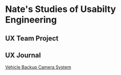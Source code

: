 # Nate's Studies of Usabilty Engineering


## UX Team Project


## UX Journal

[Vehicle Backup Camera System](j01/)
